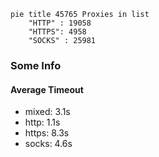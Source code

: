 
```mermaid
pie title 45765 Proxies in list
    "HTTP" : 19058
    "HTTPS": 4958
    "SOCKS" : 25981
```

### Some Info
#### Average Timeout

- mixed: 3.1s
- http: 1.1s
- https: 8.3s
- socks: 4.6s